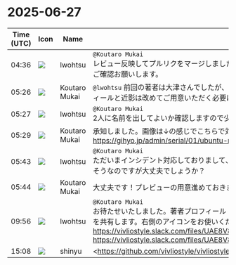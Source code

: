 # 2025-06-27

|Time (UTC)|Icon|Name|Message|
|---|---|---|---|
|04:36|![](https://secure.gravatar.com/avatar/6a1342affe7c337c61db338b633abef3.jpg?s=72&d=https%3A%2F%2Fa.slack-edge.com%2Fdf10d%2Fimg%2Favatars%2Fava_0024-72.png)|lwohtsu|`@Koutaro Mukai`<br>レビュー反映してプルリクをマージしました。<br>ご確認お願いします。|
|05:26|![](https://avatars.slack-edge.com/2023-11-11/6180804843906_ec36242e3b721d6c30e9_72.png)|Koutaro Mukai|`@lwohtsu` 前回の著者は大津さんでしたが、今回はなんと記載しますか？再度大津さんでしたらプロフィールと近影は改めてご用意いただく必要はありません。|
|05:27|![](https://secure.gravatar.com/avatar/6a1342affe7c337c61db338b633abef3.jpg?s=72&d=https%3A%2F%2Fa.slack-edge.com%2Fdf10d%2Fimg%2Favatars%2Fava_0024-72.png)|lwohtsu|`@Koutaro Mukai`<br>2人に名前を出してよいか確認しますので少しお待ちください。近影は載せないつもりです。|
|05:29|![](https://avatars.slack-edge.com/2023-11-11/6180804843906_ec36242e3b721d6c30e9_72.png)|Koutaro Mukai|承知しました。画像は↓の感じでこちらで対応できるかと思います。<br><https://gihyo.jp/admin/serial/01/ubuntu-recipe/0867?summary>|
|05:43|![](https://secure.gravatar.com/avatar/6a1342affe7c337c61db338b633abef3.jpg?s=72&d=https%3A%2F%2Fa.slack-edge.com%2Fdf10d%2Fimg%2Favatars%2Fava_0024-72.png)|lwohtsu|`@Koutaro Mukai`<br>ただいまインシデント対応しておりまして、プロフィールなども含めると、夕方近くのご返事になりそうなのですが大丈夫でしょうか？|
|05:44|![](https://avatars.slack-edge.com/2023-11-11/6180804843906_ec36242e3b721d6c30e9_72.png)|Koutaro Mukai|大丈夫です！プレビューの用意進めておきますね|
|09:56|![](https://secure.gravatar.com/avatar/6a1342affe7c337c61db338b633abef3.jpg?s=72&d=https%3A%2F%2Fa.slack-edge.com%2Fdf10d%2Fimg%2Favatars%2Fava_0024-72.png)|lwohtsu|`@Koutaro Mukai`<br>お待たせいたしました。著者プロフィール（実質リブロワークスのプロフィールですが）とロゴ画像を共有します。右側のアイコンをお使いください。<br>https://vivliostyle.slack.com/files/UAE8V83GA/F0935FDA551/gihyojp________________________.txt<br>https://vivliostyle.slack.com/files/UAE8V83GA/F093RTNGADP/web_logo.png|
|15:08|![](https://avatars.slack-edge.com/2018-04-27/354445776386_e258f5ed5ba887b08668_72.jpg)|shinyu|<https://github.com/vivliostyle/vivliostyle-cli/releases/tag/v9.3.2|Vivliostyle CLI v9.3.2> でCSSファイルが有効にならない問題が解決しました。|
